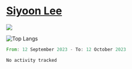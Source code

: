 # [Siyoon Lee](https://github.com/Lee-Si-Yoon#Lee-Si-Yoon)



<!-- from https://github.com/rzashakeri/beautify-github-profile -->
![](https://komarev.com/ghpvc/?username=Lee-Si-Yoon&color=lightgrey)

<!-- from https://github.com/anuraghazra/github-readme-stats -->
![Top Langs](https://github-readme-stats.vercel.app/api/top-langs/?username=Lee-Si-Yoon&layout=compact)


<!--START_SECTION:waka-->

```rust
From: 12 September 2023 - To: 12 October 2023

No activity tracked
```

<!--END_SECTION:waka-->
